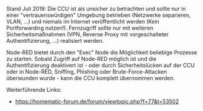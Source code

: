 Stand Juli 2019: Die CCU ist als unsicher zu betrachten und sollte nur in einer "vertrauenswürdigen" Umgebung betrieben (Netzwerke separieren, VLAN, ...) und niemals im Internet veröffentlicht werden (Kein Portforwarding nutzen!). Fernzugriff sollte nur mit weiteren Sicherheitsmaßnahmen (VPN, Reverse Proxy mit vorgeschalteter Authentifizierung, ...) realisiert werden. 

Node-RED bietet durch den "Exec" Node die Möglichkeit beliebige Prozesse zu starten. Sobald Zugriff auf Node-RED möglich ist und die Authentifizierung deaktivert ist - oder durch Sicherheitslücken auf der CCU oder in Node-RED, Sniffing, Phishing oder Brute-Force-Attacken überwunden wurde - kann die CCU komplett übernommen werden. 

Weiterführende Links:
* https://homematic-forum.de/forum/viewtopic.php?f=77&t=53502